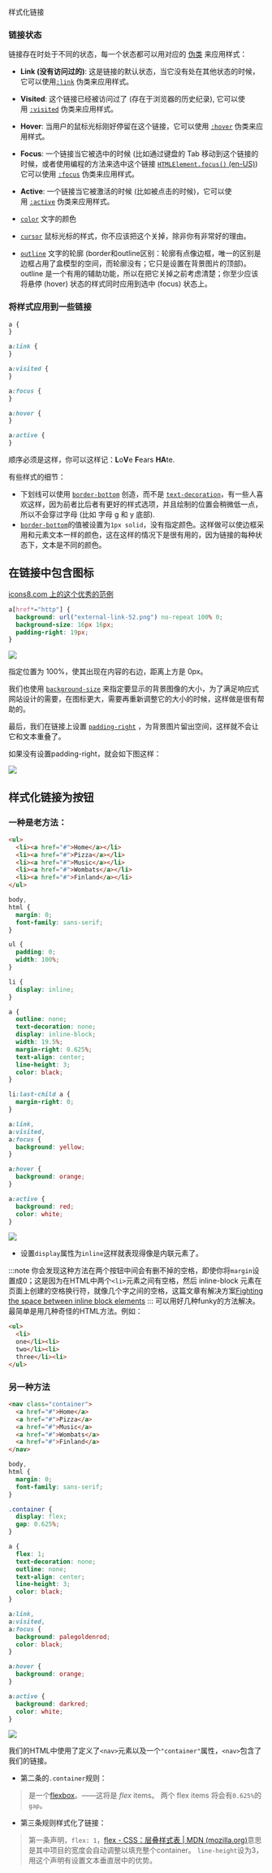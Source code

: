 样式化链接

### 链接状态

链接存在时处于不同的状态，每一个状态都可以用对应的 [伪类](https://developer.mozilla.org/en-US/docs/Learn/CSS/Building_blocks/Selectors#pseudo-classes) 来应用样式：

- **Link (没有访问过的)**: 这是链接的默认状态，当它没有处在其他状态的时候，它可以使用[`:link`](https://developer.mozilla.org/zh-CN/docs/Web/CSS/:link) 伪类来应用样式。
- **Visited**: 这个链接已经被访问过了 (存在于浏览器的历史纪录), 它可以使用 [`:visited`](https://developer.mozilla.org/zh-CN/docs/Web/CSS/:visited) 伪类来应用样式。
- **Hover**: 当用户的鼠标光标刚好停留在这个链接，它可以使用 [`:hover`](https://developer.mozilla.org/zh-CN/docs/Web/CSS/:hover) 伪类来应用样式。
- **Focus**: 一个链接当它被选中的时候 (比如通过键盘的 Tab 移动到这个链接的时候，或者使用编程的方法来选中这个链接 [`HTMLElement.focus()` (en-US)](https://developer.mozilla.org/en-US/docs/Web/API/HTMLElement/focus "Currently only available in English (US)")) 它可以使用 [`:focus`](https://developer.mozilla.org/zh-CN/docs/Web/CSS/:focus) 伪类来应用样式。
- **Active**: 一个链接当它被激活的时候 (比如被点击的时候)，它可以使用 [`:active`](https://developer.mozilla.org/zh-CN/docs/Web/CSS/:active) 伪类来应用样式。

- [`color`](https://developer.mozilla.org/zh-CN/docs/Web/CSS/color) 文字的颜色
- [`cursor`](https://developer.mozilla.org/zh-CN/docs/Web/CSS/cursor) 鼠标光标的样式，你不应该把这个关掉，除非你有非常好的理由。
- [`outline`](https://developer.mozilla.org/zh-CN/docs/Web/CSS/outline) 文字的轮廓 (border和outline区别：轮廓有点像边框，唯一的区别是边框占用了盒模型的空间，而轮廓没有；它只是设置在背景图片的顶部)。outline 是一个有用的辅助功能，所以在把它关掉之前考虑清楚；你至少应该将悬停 (hover) 状态的样式同时应用到选中 (focus) 状态上。

### 将样式应用到一些链接

```css
a {
}

a:link {
}

a:visited {
}

a:focus {
}

a:hover {
}

a:active {
}
```

顺序必须是这样，你可以这样记：**L**o**V**e **F**ears **HA**te.

有些样式的细节：

- 下划线可以使用 [`border-bottom`](https://developer.mozilla.org/zh-CN/docs/Web/CSS/border-bottom) 创造，而不是 [`text-decoration`](https://developer.mozilla.org/zh-CN/docs/Web/CSS/text-decoration)，有一些人喜欢这样，因为前者比后者有更好的样式选项，并且绘制的位置会稍微低一点，所以不会穿过字母 (比如 字母 g 和 y 底部).
- [`border-bottom`](https://developer.mozilla.org/zh-CN/docs/Web/CSS/border-bottom)的值被设置为`1px solid`，没有指定颜色。这样做可以使边框采用和元素文本一样的颜色，这在这样的情况下是很有用的，因为链接的每种状态下，文本是不同的颜色。

## 在链接中包含图标

[icons8.com 上的这个优秀的范例](https://icons8.com/web-app/741/external-link)

```css
a[href*="http"] {
  background: url("external-link-52.png") no-repeat 100% 0;
  background-size: 16px 16px;
  padding-right: 19px;
}
```
![](../../img/23.Styling%20links-20231001134813.png)

指定位置为 100%，使其出现在内容的右边，距离上方是 0px。

我们也使用 [`background-size`](https://developer.mozilla.org/zh-CN/docs/Web/CSS/background-size) 来指定要显示的背景图像的大小，为了满足响应式网站设计的需要，在图标更大，需要再重新调整它的大小的时候，这样做是很有帮助的。

最后，我们在链接上设置 [`padding-right`](https://developer.mozilla.org/zh-CN/docs/Web/CSS/padding-right) ，为背景图片留出空间，这样就不会让它和文本重叠了。

如果没有设置padding-right，就会如下图这样：

![](../../img/23.Styling%20links-20231001135035.png)

## 样式化链接为按钮

### 一种是老方法：

```html
<ul>
  <li><a href="#">Home</a></li>
  <li><a href="#">Pizza</a></li>
  <li><a href="#">Music</a></li>
  <li><a href="#">Wombats</a></li>
  <li><a href="#">Finland</a></li>
</ul>
```
```css
body,
html {
  margin: 0;
  font-family: sans-serif;
}

ul {
  padding: 0;
  width: 100%;
}

li {
  display: inline;
}

a {
  outline: none;
  text-decoration: none;
  display: inline-block;
  width: 19.5%;
  margin-right: 0.625%;
  text-align: center;
  line-height: 3;
  color: black;
}

li:last-child a {
  margin-right: 0;
}

a:link,
a:visited,
a:focus {
  background: yellow;
}

a:hover {
  background: orange;
}

a:active {
  background: red;
  color: white;
}
```
![](../../img/23.Styling%20links-20231001141157.png)
- 设置`display`属性为`inline`这样就表现得像是内联元素了。

:::note
你会发现这种方法在两个按钮中间会有删不掉的空格，即使你将`margin`设置成0；这是因为在HTML中两个`<li>`元素之间有空格，然后 inline-block 元素在页面上创建的空格换行符，就像几个字之间的空格，这篇文章有解决方案[Fighting the space between inline block elements](https://css-tricks.com/fighting-the-space-between-inline-block-elements/)
:::
可以用好几种funky的方法解决。最简单是用几种奇怪的HTML方法。例如：
```html
<ul>
  <li>
  one</li><li>
  two</li><li>
  three</li><li>
</ul>
```

### 另一种方法

```html
<nav class="container">
  <a href="#">Home</a>
  <a href="#">Pizza</a>
  <a href="#">Music</a>
  <a href="#">Wombats</a>
  <a href="#">Finland</a>
</nav>
```
```css
body,
html {
  margin: 0;
  font-family: sans-serif;
}

.container {
  display: flex;
  gap: 0.625%;
}

a {
  flex: 1;
  text-decoration: none;
  outline: none;
  text-align: center;
  line-height: 3;
  color: black;
}

a:link,
a:visited,
a:focus {
  background: palegoldenrod;
  color: black;
}

a:hover {
  background: orange;
}

a:active {
  background: darkred;
  color: white;
}
```
![](../../img/23.Styling%20links-20231001141609.png)

我们的HTML中使用了定义了`<nav>`元素以及一个`"container"`属性，`<nav>`包含了我们的链接。

- 第二条的`.container`规则：
> 是一个[flexbox](https://developer.mozilla.org/en-US/docs/Learn/CSS/CSS_layout/Flexbox)。——这将是 *flex* items。
>  两个 flex items 将会有`0.625%`的`gap`。
- 第三条规则样式化了链接：
> 第一条声明，`flex: 1`，[flex - CSS：层叠样式表 | MDN (mozilla.org)](https://developer.mozilla.org/zh-CN/docs/Web/CSS/flex)意思是其中项目的宽度会自动调整以填充整个container。
> `line-height`设为3，用这个声明有设置文本垂直居中的优势。


